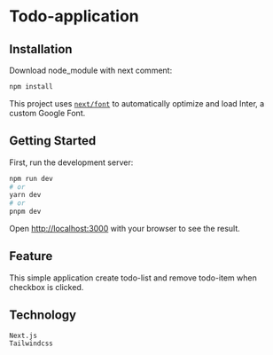 # Todo-application

## Installation

Download node_module with next comment:

```bash
npm install
```

This project uses [`next/font`](https://nextjs.org/docs/basic-features/font-optimization) to automatically optimize and load Inter, a custom Google Font.


## Getting Started

First, run the development server:

```bash
npm run dev
# or
yarn dev
# or
pnpm dev
```

Open [http://localhost:3000](http://localhost:3000) with your browser to see the result.

## Feature

This simple application create todo-list and remove todo-item when checkbox is clicked.

## Technology

```
Next.js
Tailwindcss
```
